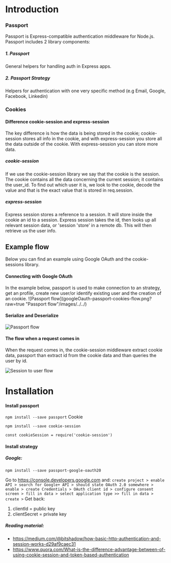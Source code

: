 # Introduction
### Passport
Passport is Express-compatible authentication middleware for Node.js. Passport includes 2 library components:
##### 1. Passport 
General helpers for handling auth in Express apps.

##### 2. Passport Strategy
Helpers for authentication with one very specific method (e.g Email, Google, Facebook, Linkedin)

### Cookies
#### Difference cookie-session and express-session
The key difference is how the data is being stored in the cookie; cookie-session stores all info in the cookie, and with express-session you store all the data outside of the cookie. With express-session you can store more data. 

##### cookie-session
If we use the cookie-session library we say that the cookie is the session. The cookie contains all the data concerning the current session; it contains the user_id. To find out which user it is, we look to the cookie, decode the value and that is the exact value that is stored in req.session. 

##### express-session
Express session stores a reference to a session. It will store inside the cookie an id to a session. Express session takes the id, then looks up all relevant session data, or 'session 'store' in a remote db. This will then retrieve us the user info. 

## Example flow
Below you can find an example using Google OAuth and the cookie-sessions library. 

#### Connecting with Google OAuth
In the example below, passport is used to make connection to an strategy, get an profile, create new user/or identify existing user and the creation of an cookie. 
![Passport flow](googleOauth-passport-cookies-flow.png?raw=true "Passport flow"/images/../../) </br>

#### Serialize and Deserialize
![Passport flow](../images/server/googleOauth-passport-cookies-flow-1.png?raw=true "Passport flow") </br>

#### The flow when a request comes in 
When the request comes in, the cookie-session middleware extract cookie data, passport than extract id from the cookie data and than queries the user by id. 

![Session to user flow](../imgages/server/session-to-user.png?raw=true "Session to user flow") </br>


# Installation
#### Install passport 
`npm install --save passport`
Cookie
```
npm install --save cookie-session

const cookieSession = require('cookie-session')
```
#### Install strategy
##### Google: 
`npm install --save passport-google-oauth20`

Go to https://console.developers.google.com and: `create project > enable API > search for Google+ API > should state OAuth 2.0 somewhere > enable > create Credentials > OAuth client id > configure consent screen > fill in data > select application type >> fill in data > create >` Get back:
1. clientId = public key
2. clientSecret = private key

##### Reading material: 
- https://medium.com/@bitshadow/how-basic-http-authentication-and-session-works-d29af9caec31
- https://www.quora.com/What-is-the-difference-advantage-between-of-using-cookie-session-and-token-based-authentication




